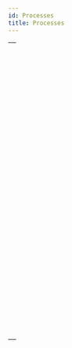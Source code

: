 ```yaml
---
id: Processes
title: Processes
---
```

||
|---|
|[<!-- INCLUDE #_command_.ABORT PROCESS BY ID.Syntax -->](../../commands-legacy/abort-process-by-id)<br/><!-- INCLUDE #_command_.ABORT PROCESS BY ID.Summary -->|
|[<!-- INCLUDE #_command_.Count tasks.Syntax -->](../../commands-legacy/count-tasks)<br/><!-- INCLUDE #_command_.Count tasks.Summary -->|
|[<!-- INCLUDE #_command_.Count user processes.Syntax -->](../../commands-legacy/count-user-processes)<br/><!-- INCLUDE #_command_.Count user processes.Summary -->|
|[<!-- INCLUDE #_command_.Count users.Syntax -->](../../commands-legacy/count-users)<br/><!-- INCLUDE #_command_.Count users.Summary -->|
|[<!-- INCLUDE #_command_.Current process.Syntax -->](../../commands-legacy/current-process)<br/><!-- INCLUDE #_command_.Current process.Summary -->|
|[<!-- INCLUDE #_command_.Current process name.Syntax -->](../../commands-legacy/current-process-name)<br/><!-- INCLUDE #_command_.Current process name.Summary -->|
|[<!-- INCLUDE #_command_.DELAY PROCESS.Syntax -->](../../commands-legacy/delay-process)<br/><!-- INCLUDE #_command_.DELAY PROCESS.Summary -->|
|[<!-- INCLUDE #_command_.EXECUTE ON CLIENT.Syntax -->](../../commands-legacy/execute-on-client)<br/><!-- INCLUDE #_command_.EXECUTE ON CLIENT.Summary -->|
|[<!-- INCLUDE #_command_.Execute on server.Syntax -->](../../commands-legacy/execute-on-server)<br/><!-- INCLUDE #_command_.Execute on server.Summary -->|
|[<!-- INCLUDE #_command_.GET REGISTERED CLIENTS.Syntax -->](../../commands-legacy/get-registered-clients)<br/><!-- INCLUDE #_command_.GET REGISTERED CLIENTS.Summary -->|
|[<!-- INCLUDE #_command_.New process.Syntax -->](../../commands-legacy/new-process)<br/><!-- INCLUDE #_command_.New process.Summary -->|
|[<!-- INCLUDE #_command_.PAUSE PROCESS.Syntax -->](../../commands-legacy/pause-process)<br/><!-- INCLUDE #_command_.PAUSE PROCESS.Summary -->|
|[<!-- INCLUDE #_command_.Process aborted.Syntax -->](../../commands-legacy/process-aborted)<br/><!-- INCLUDE #_command_.Process aborted.Summary -->|
|[<!-- INCLUDE #_command_.Process activity.Syntax -->](../../commands/process-activity)<br/><!-- INCLUDE #_command_.Process activity.Summary -->|
|[<!-- INCLUDE #_command_.Process info.Syntax -->](../../commands/process-info)<br/><!-- INCLUDE #_command_.Process info.Summary -->|
|[<!-- INCLUDE #_command_.Process number.Syntax -->](../../commands/process-number)<br/><!-- INCLUDE #_command_.Process number.Summary -->|
|[<!-- INCLUDE #_command_.Process state.Syntax -->](../../commands-legacy/process-state)<br/><!-- INCLUDE #_command_.Process state.Summary -->|
|[<!-- INCLUDE #_command_.REGISTER CLIENT.Syntax -->](../../commands-legacy/register-client)<br/><!-- INCLUDE #_command_.REGISTER CLIENT.Summary -->|
|[<!-- INCLUDE #_command_.RESUME PROCESS.Syntax -->](../../commands-legacy/resume-process)<br/><!-- INCLUDE #_command_.RESUME PROCESS.Summary -->|
|[<!-- INCLUDE #_command_.Session.Syntax -->](../../commands/session)<br/><!-- INCLUDE #_command_.Session.Summary -->|
|[<!-- INCLUDE #_command_.Session info.Syntax -->](../../commands/session-info)<br/><!-- INCLUDE #_command_.Session info.Summary -->|
|[<!-- INCLUDE #_command_.Session storage.Syntax -->](../../commands-legacy/session-storage)<br/><!-- INCLUDE #_command_.Session storage.Summary -->|
|[<!-- INCLUDE #_command_.UNREGISTER CLIENT.Syntax -->](../../commands-legacy/unregister-client)<br/><!-- INCLUDE #_command_.UNREGISTER CLIENT.Summary -->|
